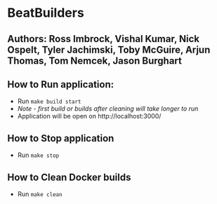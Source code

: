 # BeatBuilders
## Authors: Ross Imbrock, Vishal Kumar, Nick Ospelt, Tyler Jachimski, Toby McGuire, Arjun Thomas, Tom Nemcek, Jason Burghart

## How to Run application:
- Run ```make build start```
- *Note - first build or builds after cleaning will take longer to run*
- Application will be open on http://localhost:3000/

## How to Stop application
- Run ```make stop```

## How to Clean Docker builds
- Run ```make clean```